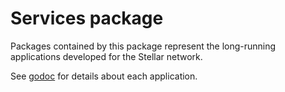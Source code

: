 # Services package

Packages contained by this package represent the long-running applications developed for the Stellar network.

See [godoc](https://godoc.org/github.com/rover/go/services) for details about each application.